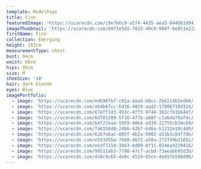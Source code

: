 ```yaml
---
template: ModelPage
title: Finn
featuredImage: 'https://ucarecdn.com/c9e7b6c9-a574-4435-aea5-844661d9416c/'
imageThumbnail: 'https://ucarecdn.com/8071e5dd-f815-40c8-9007-6e851e22ad1d/'
firstName: Finn
collection: Emerging
height: 183cm
measurementType: chest
bust: 94cm
waist: 68cm
hips: 95cm
size: M
shoeSize: '10'
hair: dark blonde
eyes: Blue
imagePortfolio:
  - image: 'https://ucarecdn.com/ed690fb7-c01a-4aad-b0cc-2b6214b5edb0/'
  - image: 'https://ucarecdn.com/ab4b6fcc-6d36-4029-aad2-17006710d324/'
  - image: 'https://ucarecdn.com/67eff1d3-493c-4ff3-9744-382cfb1bb4ef/'
  - image: 'https://ucarecdn.com/6d781209-5f10-477b-a08f-c1a6da79af4c/'
  - image: 'https://ucarecdn.com/b4f27eaa-5959-48b4-ad3d-21755cb34c69/'
  - image: 'https://ucarecdn.com/7a6158d8-24b6-42b7-bd6a-b1212e18c4d9/'
  - image: 'https://ucarecdn.com/6267ebac-805f-4b2a-9902-a51b1c04f79b/'
  - image: 'https://ucarecdn.com/e593d5ba-7948-4672-a50a-272f49b2165c/'
  - image: 'https://ucarecdn.com/ee3f7318-1b63-4d09-8f11-024ea4229416/'
  - image: 'https://ucarecdn.com/99511ab3-7790-47cf-acbd-f3aeabb95d2b/'
  - image: 'https://ucarecdn.com/438c9c65-da9c-4519-93ce-4d45fb596d98/'
---
```


